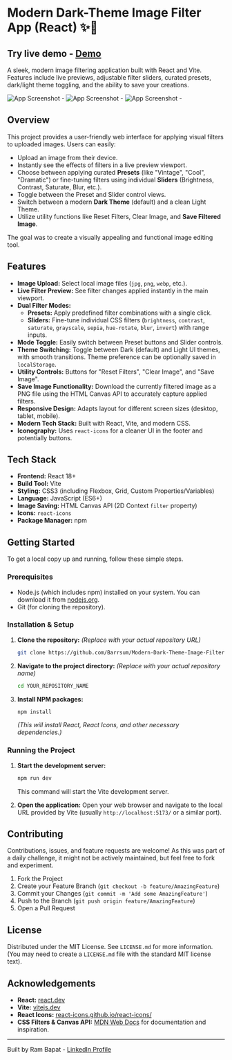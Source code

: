 # Modern Dark-Theme Image Filter App (React) ✨🎨

## Try live demo - [Demo]([YOUR_VERCEL_DEPLOYMENT_URL_HERE](https://modern-dark-theme-image-filter-app.vercel.app/))

A sleek, modern image filtering application built with React and Vite. Features include live previews, adjustable filter sliders, curated presets, dark/light theme toggling, and the ability to save your creations.

<!-- ================================================== -->
<!-- === Screenshots === -->
![App Screenshot -](./public/homepage-withimg-01.png)
![App Screenshot -](./public/homepage-withimg-02.png)
![App Screenshot -](./public/homepage-withimg-03.png)

<!-- ================================================== -->

## Overview

This project provides a user-friendly web interface for applying visual filters to uploaded images. Users can easily:

*   Upload an image from their device.
*   Instantly see the effects of filters in a live preview viewport.
*   Choose between applying curated **Presets** (like "Vintage", "Cool", "Dramatic") or fine-tuning filters using individual **Sliders** (Brightness, Contrast, Saturate, Blur, etc.).
*   Toggle between the Preset and Slider control views.
*   Switch between a modern **Dark Theme** (default) and a clean Light Theme.
*   Utilize utility functions like Reset Filters, Clear Image, and **Save Filtered Image**.

The goal was to create a visually appealing and functional image editing tool.

## Features

*   **Image Upload:** Select local image files (`jpg`, `png`, `webp`, etc.).
*   **Live Filter Preview:** See filter changes applied instantly in the main viewport.
*   **Dual Filter Modes:**
    *   **Presets:** Apply predefined filter combinations with a single click.
    *   **Sliders:** Fine-tune individual CSS filters (`brightness`, `contrast`, `saturate`, `grayscale`, `sepia`, `hue-rotate`, `blur`, `invert`) with range inputs.
*   **Mode Toggle:** Easily switch between Preset buttons and Slider controls.
*   **Theme Switching:** Toggle between Dark (default) and Light UI themes, with smooth transitions. Theme preference can be optionally saved in `localStorage`.
*   **Utility Controls:** Buttons for "Reset Filters", "Clear Image", and "Save Image".
*   **Save Image Functionality:** Download the currently filtered image as a PNG file using the HTML Canvas API to accurately capture applied filters.
*   **Responsive Design:** Adapts layout for different screen sizes (desktop, tablet, mobile).
*   **Modern Tech Stack:** Built with React, Vite, and modern CSS.
*   **Iconography:** Uses `react-icons` for a cleaner UI in the footer and potentially buttons.

## Tech Stack

*   **Frontend:** React 18+
*   **Build Tool:** Vite
*   **Styling:** CSS3 (including Flexbox, Grid, Custom Properties/Variables)
*   **Language:** JavaScript (ES6+)
*   **Image Saving:** HTML Canvas API (2D Context `filter` property)
*   **Icons:** `react-icons`
*   **Package Manager:** npm

## Getting Started

To get a local copy up and running, follow these simple steps.

### Prerequisites

*   Node.js (which includes npm) installed on your system. You can download it from [nodejs.org](https://nodejs.org/).
*   Git (for cloning the repository).

### Installation & Setup

1.  **Clone the repository:**
    *(Replace with your actual repository URL)*
    ```bash
    git clone https://github.com/Barrsum/Modern-Dark-Theme-Image-Filter-App.git
    ```

2.  **Navigate to the project directory:**
    *(Replace with your actual repository name)*
    ```bash
    cd YOUR_REPOSITORY_NAME
    ```

3.  **Install NPM packages:**
    ```bash
    npm install
    ```
    *(This will install React, React Icons, and other necessary dependencies.)*

### Running the Project

1.  **Start the development server:**
    ```bash
    npm run dev
    ```
    This command will start the Vite development server.

2.  **Open the application:**
    Open your web browser and navigate to the local URL provided by Vite (usually `http://localhost:5173/` or a similar port).

## Contributing

Contributions, issues, and feature requests are welcome! As this was part of a daily challenge, it might not be actively maintained, but feel free to fork and experiment.

1.  Fork the Project
2.  Create your Feature Branch (`git checkout -b feature/AmazingFeature`)
3.  Commit your Changes (`git commit -m 'Add some AmazingFeature'`)
4.  Push to the Branch (`git push origin feature/AmazingFeature`)
5.  Open a Pull Request

## License

Distributed under the MIT License. See `LICENSE.md` for more information. (You may need to create a `LICENSE.md` file with the standard MIT license text).

## Acknowledgements

*   **React:** [react.dev](https://react.dev/)
*   **Vite:** [vitejs.dev](https://vitejs.dev/)
*   **React Icons:** [react-icons.github.io/react-icons/](https://react-icons.github.io/react-icons/)
*   **CSS Filters & Canvas API:** [MDN Web Docs](https://developer.mozilla.org/) for documentation and inspiration.

---

Built by Ram Bapat - [LinkedIn Profile](https://www.linkedin.com/in/ram-bapat-barrsum-diamos)

